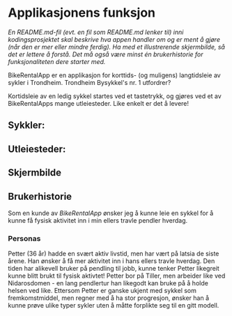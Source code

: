# Applikasjonens funksjon 

*En README.md-fil (evt. en fil som README.md lenker til) inni kodingsprosjektet skal beskrive hva appen handler om og er ment å gjøre (når den er mer eller mindre ferdig). Ha med et illustrerende skjermbilde, så det er lettere å forstå. Det må også være minst én brukerhistorie for funksjonaliteten dere starter med.*

BikeRentalApp er en applikasjon for korttids- (og muligens) langtidsleie av sykler i Trondheim. 
Trondheim Bysykkel's nr. 1 utfordrer?

Kortidsleie av en ledig sykkel startes ved et tastetrykk, og gjøres ved et av BikeRentalApps mange utleiesteder. 
Like enkelt er det å levere! 

## Sykkler:

## Utleiesteder:

## Skjermbilde

## Brukerhistorie

Som en kunde av *BikeRentalApp* ønsker jeg å kunne leie en sykkel for å kunne få fysisk aktivitet inn i min ellers travle pendler hverdag.

### Personas

Petter (36 år) hadde en svært aktiv livstid, men har vært på latsia de siste årene. Han ønsker å få mer aktivitet inn i hans ellers travle hverdag. Den tiden har alikevell bruker på pendling til jobb, kunne tenker Petter likegreit kunne blitt brukt til fysisk aktivtet! 
Petter bor på Tiller, men arbeider like ved Nidarosdomen - en lang pendlertur han likegodt kan bruke på å holde helsen ved like. 
Ettersom Petter er ganske ukjent med sykkel som fremkomstmiddel, men regner med å ha stor progresjon, ønsker han å kunne prøve ulike typer sykler uten å måtte forplikte seg til en gitt modell. 
